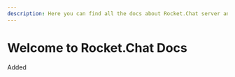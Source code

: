 ```yaml
---
description: Here you can find all the docs about Rocket.Chat server and client.
---
```


# Welcome to Rocket.Chat Docs

Added
